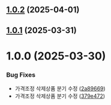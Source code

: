 ## [1.0.2](https://github.com/daechan-jo/auto-store-services-price/compare/v1.0.1...v1.0.2) (2025-04-01)

## [1.0.1](https://github.com/daechan-jo/auto-store-services-price/compare/v1.0.0...v1.0.1) (2025-03-31)

# 1.0.0 (2025-03-30)


### Bug Fixes

* 가격조정 삭제상품 분기 수정 ([2a89669](https://github.com/daechan-jo/auto-store-services-price/commit/2a89669389b3881288b9e5df1c476b9a4c120aa8))
* 가격조정 삭제상품 분기 수정 ([379e472](https://github.com/daechan-jo/auto-store-services-price/commit/379e472df06da4a2ec35a9bbba51a4989e31ee10))

